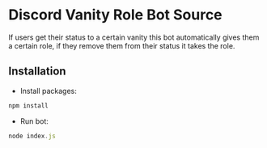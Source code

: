 # Discord Vanity Role Bot Source
If users get their status to a certain vanity this bot automatically gives them a certain role, if they remove them from their status it takes the role.

## Installation
- Install packages:
```js
npm install
```
- Run bot:
```js
node index.js
```
